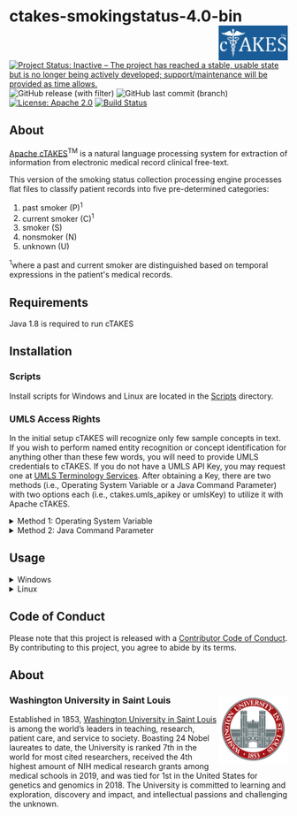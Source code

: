 # ctakes-smokingstatus-4.0-bin <img src="img/ctakes_logo.png" align="right" width="125px" />

[![Project Status: Inactive – The project has reached a stable, usable state but is no longer being actively developed; support/maintenance will be provided as time allows.](https://www.repostatus.org/badges/latest/inactive.svg)](https://www.repostatus.org/#inactive)
![GitHub release (with filter)](https://img.shields.io/github/v/release/the-mad-statter/ctakes-smokingstatus-4.0-bin)
![GitHub last commit (branch)](https://img.shields.io/github/last-commit/the-mad-statter/ctakes-smokingstatus-4.0-bin/dev)
[![License:
Apache 2.0](https://img.shields.io/badge/license-apache--2-blue.svg)](https://www.apache.org/licenses/LICENSE-2.0) 
[![Build Status](https://github.com/the-mad-statter/ctakes-smokingstatus-4.0-bin/workflows/make/badge.svg)](https://github.com/the-mad-statter/ctakes-smokingstatus-4.0-bin/actions)

## About

[Apache cTAKES](https://ctakes.apache.org/)<sup>TM</sup> is a natural language processing system for extraction of information from electronic medical record clinical free-text.

This version of the smoking status collection processing engine processes flat files to classify patient records into five pre-determined categories:

1. past smoker (P)<sup>1</sup>
2. current smoker (C)<sup>1</sup>
3. smoker (S)
4. nonsmoker (N) 
5. unknown (U)

<sup>1</sup>where a past and current smoker are distinguished based on temporal expressions in the patient's medical records.

## Requirements

Java 1.8 is required to run cTAKES

## Installation

### Scripts

Install scripts for Windows and Linux are located in the [Scripts](scripts) directory.

### UMLS Access Rights

In the initial setup cTAKES will recognize only few sample concepts in text. If you wish to perform named entity recognition or concept identification for anything other than these few words, you will need to provide UMLS credentials to cTAKES. If you do not have a UMLS API Key, you may request one at [UMLS Terminology Services](https://uts.nlm.nih.gov/uts/login). After obtaining a Key, there are two methods (i.e., Operating System Variable or a Java Command Parameter) with two options each (i.e., ctakes.umls_apikey or umlsKey) to utilize it with Apache cTAKES.

<details>
<p>
<summary>Method 1: Operating System Variable</summary>

Set either `ctakes.umls_apikey` or `umlsKey` as an operating system variable:

<table>
  <tr>
    <th>Option</th>
    <th>Windows</th>
	<th>Linux</th>
  </tr>
  <tr>
    <td>1</td>
    <td>set&nbsp;ctakes.umls_apikey=MY_UMLS_KEY</td>
	<td>export&nbsp;ctakes.umls_apikey=MY_UMLS_KEY</td>
  </tr>
  <tr>
    <td>2</td>
	<td>set&nbsp;umlsKey=MY_UMLS_KEY</td>
	<td>export&nbsp;umlsKey=MY_UMLS_KEY</td>
  </tr>
</table>
</p>
</details>

<details>
<p>
<summary>Method 2: Java Command Parameter</summary>

Set either `Dctakes.umls_apikey` or `DumlsKey` in your Java command parameters.

Once you have your UMLS API Key find the line in each script that runs java and add the chosen parameter to the java command with your key. Make sure you substitute your actual key. In the examples below, the rest of the lines after -cp are not shown because you do not need to modify the rest of the line. Do not delete the rest of the line after -cp however.

<table>
  <tr>
    <th>Option</th>
	<th>Code</th>
  </tr>
  <tr>
    <td>1</td>
    <td>java&nbsp;-Dctakes.umls_apikey=MY_UMLS_KEY&nbsp;-cp&nbsp;...</td>
  </tr>
  <tr>
    <td>2</td>
	<td>java&nbsp;-DumlsKey=MY_UMLS_KEY&nbsp;-cp&nbsp;...</td>
  </tr>
</table>
</p>
</details>

## Usage

<details>
<summary>Windows</summary>
<p>
<table>
  <tr>
    <th>Step</th>
    <th>Windows</th>
  </tr>
  <tr>
    <td>1. Place patient note files:</td>
	<td>C:\apache-ctakes-4.0.0.1\testdata\smoking\testinput</td>
  </tr>
  <tr>
    <td>2. Run the smoking status pipeline:</td>
	<td>cd&nbsp;C:\apache-ctakes-4.0.0.1</br>bin\runSmokingStatusCPE.bat</td>
  </tr>
  <tr>
    <td>3. Results are written to:</td>
	<td>C:\apache-ctakes-4.0.0.1\testdata\smoking\testoutput\results.txt</td>
  </tr>
</table>
</p>
</details>

<details>
<summary>Linux</summary>
<p>
<table>
  <tr>
    <th>Step</th>
	<th>Linux</th>
  </tr>
  <tr>
    <td>1. Place patient note files:</td>
	<td>/usr/local/apache-ctakes-4.0.0.1/testdata/smoking/testinput</td>
  </tr>
  <tr>
    <td>2. Run the smoking status pipeline:</td>
	<td>cd&nbsp;/usr/local/apache-ctakes-4.0.0.1</br>./bin/runSmokingStatusCPE.sh</td>
  </tr>
  <tr>
    <td>3. Results are written to:</td>
	<td>/usr/local/apache-ctakes-4.0.0.1/testdata/smoking/testoutput/results.txt</td>
  </tr>
</table>
</p>
</details>

## Code of Conduct

Please note that this project is released with a [Contributor Code of Conduct](https://contributor-covenant.org/version/2/0/CODE_OF_CONDUCT.html). By contributing to this project, you agree to abide by its terms.

## About

### Washington University in Saint Louis <img src="img/brookings_seal.png" align="right" width="125px"/>

Established in 1853, [Washington University in Saint Louis](https://www.wustl.edu) is among the world’s leaders in teaching, research, patient care, and service to society. Boasting 24 Nobel laureates to date, the University is ranked 7th in the world for most cited researchers, received the 4th highest amount of NIH medical research grants among medical schools in 2019, and was tied for 1st in the United States for genetics and genomics in 2018. The University is committed to learning and exploration, discovery and impact, and intellectual passions and challenging the unknown.
